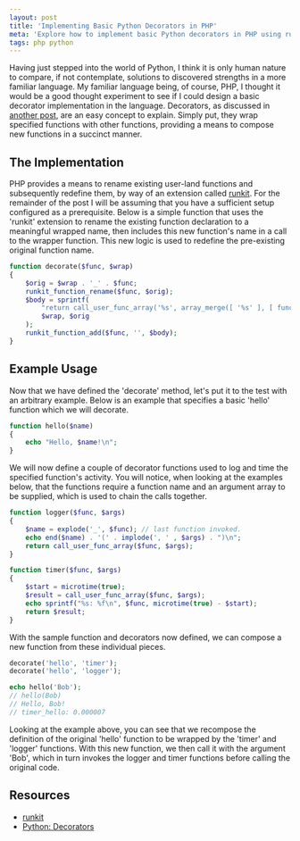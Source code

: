 ```yaml
---
layout: post
title: 'Implementing Basic Python Decorators in PHP'
meta: 'Explore how to implement basic Python decorators in PHP using runkit in this thought experiment. Learn about decorators, function wrapping, and PHP techniques.'
tags: php python
---
```


Having just stepped into the world of Python, I think it is only human nature to compare, if not contemplate, solutions to discovered strengths in a more familiar language.
My familiar language being, of course, PHP, I thought it would be a good thought experiment to see if I could design a basic decorator implementation in the language.
Decorators, as discussed in [another post](/posts/using-basic-auth-and-decorators-in-pythons-flask/), are an easy concept to explain.
Simply put, they wrap specified functions with other functions, providing a means to compose new functions in a succinct manner.

<!--more-->

## The Implementation

PHP provides a means to rename existing user-land functions and subsequently redefine them, by way of an extension called [runkit](http://php.net/manual/en/book.runkit.php).
For the remainder of the post I will be assuming that you have a sufficient setup configured as a prerequisite.
Below is a simple function that uses the 'runkit' extension to rename the existing function declaration to a meaningful wrapped name, then includes this new function's name in a call to the wrapper function.
This new logic is used to redefine the pre-existing original function name.

```php
function decorate($func, $wrap)
{
    $orig = $wrap . '_' . $func;
    runkit_function_rename($func, $orig);
    $body = sprintf(
        "return call_user_func_array('%s', array_merge([ '%s' ], [ func_get_args() ]));",
        $wrap, $orig
    );
    runkit_function_add($func, '', $body);
}
```

## Example Usage

Now that we have defined the 'decorate' method, let's put it to the test with an arbitrary example.
Below is an example that specifies a basic 'hello' function which we will decorate.

```php
function hello($name)
{
    echo "Hello, $name!\n";
}
```

We will now define a couple of decorator functions used to log and time the specified function's activity.
You will notice, when looking at the examples below, that the functions require a function name and an argument array to be supplied, which is used to chain the calls together.

```php
function logger($func, $args)
{
    $name = explode('_', $func); // last function invoked.
    echo end($name) . '(' . implode(', ' , $args) . ")\n";
    return call_user_func_array($func, $args);
}

function timer($func, $args)
{
    $start = microtime(true);
    $result = call_user_func_array($func, $args);
    echo sprintf("%s: %f\n", $func, microtime(true) - $start);
    return $result;
}
```

With the sample function and decorators now defined, we can compose a new function from these individual pieces.

```php
decorate('hello', 'timer');
decorate('hello', 'logger');

echo hello('Bob');
// hello(Bob)
// Hello, Bob!
// timer_hello: 0.000007
```

Looking at the example above, you can see that we recompose the definition of the original 'hello' function to be wrapped by the 'timer' and 'logger' functions.
With this new function, we then call it with the argument 'Bob', which in turn invokes the logger and timer functions before calling the original code.

## Resources

- [runkit](http://php.net/manual/en/book.runkit.php)
- [Python: Decorators](http://wiki.python.org/moin/PythonDecorators)

